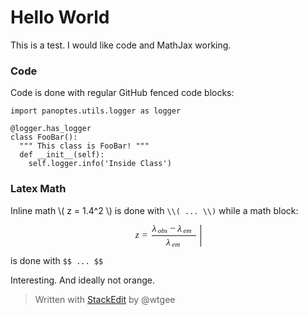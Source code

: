 <h1 id="hello-world">Hello World</h1>

<p>This is a test. I would like code and MathJax working.</p>



<h3 id="code">Code</h3>

<p>Code is done with regular GitHub fenced code blocks:</p>

<pre class="prettyprint prettyprinted"><code><span class="kwd">import</span><span class="pln"> panoptes</span><span class="pun">.</span><span class="pln">utils</span><span class="pun">.</span><span class="pln">logger </span><span class="kwd">as</span><span class="pln"> logger

</span><span class="lit">@logger</span><span class="pun">.</span><span class="pln">has_logger
</span><span class="kwd">class</span><span class="pln"> </span><span class="typ">FooBar</span><span class="pun">():</span><span class="pln">
  </span><span class="str">""" This class is FooBar! """</span><span class="pln">
  </span><span class="kwd">def</span><span class="pln"> __init__</span><span class="pun">(</span><span class="kwd">self</span><span class="pun">):</span><span class="pln">
    </span><span class="kwd">self</span><span class="pun">.</span><span class="pln">logger</span><span class="pun">.</span><span class="pln">info</span><span class="pun">(</span><span class="str">'Inside Class'</span><span class="pun">)</span></code></pre>



<h3 id="latex-math">Latex Math</h3>

<p>Inline math \( z = 1.4^2 \) is done with <code>\\( ... \\)</code> while a math block:</p>

<p><span class="MathJax_Preview"></span><div class="MathJax_Display" role="textbox" aria-readonly="true" style="text-align: center;"><span class="MathJax" id="MathJax-Element-9-Frame"><nobr><span class="math" id="MathJax-Span-201" style="width: 7.46em; display: inline-block;"><span style="display: inline-block; position: relative; width: 6.709em; height: 0px; font-size: 111%;"><span style="position: absolute; clip: rect(1.204em 1000.003em 3.706em -0.398em); top: -2.7em; left: 0.003em;"><span class="mrow" id="MathJax-Span-202"><span class="mi" id="MathJax-Span-203" style="font-family: MathJax_Math; font-style: italic;">z<span style="display: inline-block; overflow: hidden; height: 1px; width: 0.003em;"></span></span><span class="mo" id="MathJax-Span-204" style="font-family: MathJax_Main; padding-left: 0.303em;">=</span><span class="mfrac" id="MathJax-Span-205" style="padding-left: 0.403em; padding-right: 0.103em;"><span style="display: inline-block; position: relative; width: 4.607em; height: 0px;"><span style="position: absolute; clip: rect(1.854em 1000.003em 3.006em -0.398em); top: -3.401em; left: 50%; margin-left: -2.25em;"><span class="mrow" id="MathJax-Span-206"><span class="msubsup" id="MathJax-Span-207"><span style="display: inline-block; position: relative; width: 1.654em; height: 0px;"><span style="position: absolute; clip: rect(1.654em 1000.003em 2.655em -0.398em); top: -2.5em; left: 0.003em;"><span class="mi" id="MathJax-Span-208" style="font-family: MathJax_Math; font-style: italic;">λ</span><span style="display: inline-block; width: 0px; height: 2.505em;"></span></span><span style="position: absolute; top: -2.2em; left: 0.603em;"><span class="texatom" id="MathJax-Span-209"><span class="mrow" id="MathJax-Span-210"><span class="mi" id="MathJax-Span-211" style="font-size: 70.7%; font-family: MathJax_Math; font-style: italic;">o</span><span class="mi" id="MathJax-Span-212" style="font-size: 70.7%; font-family: MathJax_Math; font-style: italic;">b</span><span class="mi" id="MathJax-Span-213" style="font-size: 70.7%; font-family: MathJax_Math; font-style: italic;">s</span></span></span><span style="display: inline-block; width: 0px; height: 2.355em;"></span></span></span></span><span class="mo" id="MathJax-Span-214" style="font-family: MathJax_Main; padding-left: 0.203em;">−</span><span class="msubsup" id="MathJax-Span-215" style="padding-left: 0.203em;"><span style="display: inline-block; position: relative; width: 1.604em; height: 0px;"><span style="position: absolute; clip: rect(1.654em 1000.003em 2.655em -0.398em); top: -2.5em; left: 0.003em;"><span class="mi" id="MathJax-Span-216" style="font-family: MathJax_Math; font-style: italic;">λ</span><span style="display: inline-block; width: 0px; height: 2.505em;"></span></span><span style="position: absolute; top: -2.2em; left: 0.603em;"><span class="texatom" id="MathJax-Span-217"><span class="mrow" id="MathJax-Span-218"><span class="mi" id="MathJax-Span-219" style="font-size: 70.7%; font-family: MathJax_Math; font-style: italic;">e</span><span class="mi" id="MathJax-Span-220" style="font-size: 70.7%; font-family: MathJax_Math; font-style: italic;">m</span></span></span><span style="display: inline-block; width: 0px; height: 2.355em;"></span></span></span></span></span><span style="display: inline-block; width: 0px; height: 2.705em;"></span></span><span style="position: absolute; clip: rect(3.156em 1000.003em 4.307em -0.398em); top: -3.301em; left: 50%; margin-left: -0.798em;"><span class="msubsup" id="MathJax-Span-221"><span style="display: inline-block; position: relative; width: 1.604em; height: 0px;"><span style="position: absolute; clip: rect(1.654em 1000.003em 2.655em -0.398em); top: -2.5em; left: 0.003em;"><span class="mi" id="MathJax-Span-222" style="font-family: MathJax_Math; font-style: italic;">λ</span><span style="display: inline-block; width: 0px; height: 2.505em;"></span></span><span style="position: absolute; top: -2.2em; left: 0.603em;"><span class="texatom" id="MathJax-Span-223"><span class="mrow" id="MathJax-Span-224"><span class="mi" id="MathJax-Span-225" style="font-size: 70.7%; font-family: MathJax_Math; font-style: italic;">e</span><span class="mi" id="MathJax-Span-226" style="font-size: 70.7%; font-family: MathJax_Math; font-style: italic;">m</span></span></span><span style="display: inline-block; width: 0px; height: 2.355em;"></span></span></span></span><span style="display: inline-block; width: 0px; height: 4.007em;"></span></span><span style="position: absolute; clip: rect(0.853em 1000.003em 1.204em -0.448em); top: -1.249em; left: 0.003em;"><span style="border-left-width: 4.607em; border-left-style: solid; display: inline-block; overflow: hidden; width: 0px; height: 1.25px; vertical-align: 0.003em;"></span><span style="display: inline-block; width: 0px; height: 1.054em;"></span></span></span></span></span><span style="display: inline-block; width: 0px; height: 2.705em;"></span></span></span><span style="border-left-width: 0.003em; border-left-style: solid; display: inline-block; overflow: hidden; width: 0px; height: 2.558em; vertical-align: -0.997em;"></span></span></nobr></span></div><script type="math/tex; mode=display" id="MathJax-Element-9"> z = \frac{\lambda_{obs} - \lambda_{em}}{\lambda_{em}} </script></p>

<p>is done with <code>$$ ... $$</code></p>

<p>Interesting. And ideally not orange.</p>

<blockquote>
  <p>Written with <a href="https://stackedit.io/">StackEdit</a> by @wtgee</p>
</blockquote>